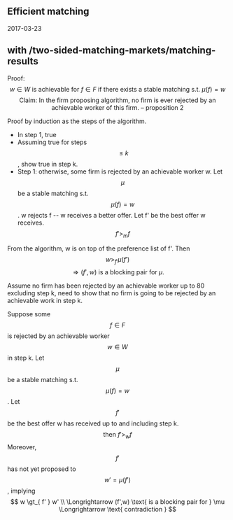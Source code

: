 ## Efficient matching
2017-03-23

## with /two-sided-matching-markets/matching-results

Proof: 
$$
w \in W \text{ is achievable for } f \in F \text{ if there exists a stable matching s.t.  } \mu(f)=w 
$$
$$
\text{Claim: In the firm proposing algorithm, no firm is ever rejected by an achievable worker of this firm. --  proposition 2}  
$$

Proof by induction as the steps of the algorithm.

- In step 1, true
- Assuming true for steps $$ \leq k $$, show true in step k.
- Step 1: otherwise, some firm is rejected by an achievable worker w. Let $$ \mu  $$ be a stable matching s.t. $$ \mu (f) = w $$. w rejects f -- w receives a better offer. Let f' be the best offer w receives. 
$$
f' \gt _{ m } f 
$$

From the algorithm, w is on top of the preference list of f'. Then $$ w \gt _{ f' } \mu (f') $$ 
$$
\Longrightarrow (f',w) \text{ is a blocking pair for } \mu. 
$$

Assume no firm has been rejected by an achievable worker up to 80 excluding step k, need to show that no firm is going to be rejected by an achievable work in step k.

Suppose some $$ f \in F $$ is rejected by an achievable worker $$ w \in W $$ in step k.
Let $$ \mu  $$ be a stable matching s.t. $$ \mu (f)=w $$.
Let $$ f' $$ be the best offer w has received up to and including step k.
$$
\text{then } f' \gt _{ w } f
$$
Moreover, $$ f' $$ has not yet proposed to $$ w' = \mu \left( f' \right)  $$, implying
$$
w \gt_{ f' }   w' \\
\Longrightarrow (f',w) \text{ is a blocking pair for } \mu  \Longrightarrow \text{ contradiction } 
$$




